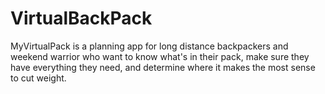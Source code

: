 # VirtualBackPack

MyVirtualPack is a planning app for long distance backpackers and weekend warrior who want to know what's in their pack, make sure they have everything they need, and determine where it makes the most sense to cut weight. 
